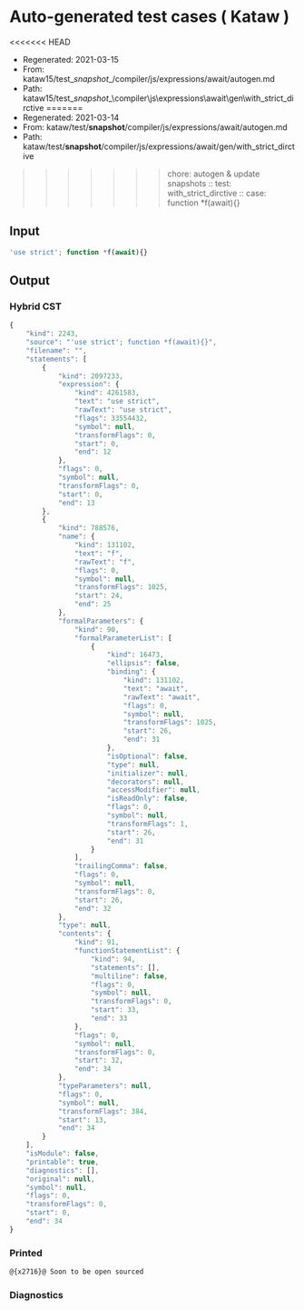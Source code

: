 # Auto-generated test cases ( Kataw )
<<<<<<< HEAD
- Regenerated: 2021-03-15
- From: kataw15/test\__snapshot__/compiler/js/expressions/await/autogen.md
- Path: kataw15/test\__snapshot__\compiler\js\expressions\await\gen\with_strict_dirctive
=======
- Regenerated: 2021-03-14
- From: kataw/test/__snapshot__/compiler/js/expressions/await/autogen.md
- Path: kataw/test/__snapshot__/compiler/js/expressions/await/gen/with_strict_dirctive
>>>>>>> chore: autogen & update snapshots
> :: test: with_strict_dirctive
> :: case: function *f(await){}
## Input

`````js
'use strict'; function *f(await){}
`````

## Output

### Hybrid CST

```javascript
{
    "kind": 2243,
    "source": "'use strict'; function *f(await){}",
    "filename": "",
    "statements": [
        {
            "kind": 2097233,
            "expression": {
                "kind": 4261583,
                "text": "use strict",
                "rawText": "use strict",
                "flags": 33554432,
                "symbol": null,
                "transformFlags": 0,
                "start": 0,
                "end": 12
            },
            "flags": 0,
            "symbol": null,
            "transformFlags": 0,
            "start": 0,
            "end": 13
        },
        {
            "kind": 788576,
            "name": {
                "kind": 131102,
                "text": "f",
                "rawText": "f",
                "flags": 0,
                "symbol": null,
                "transformFlags": 1025,
                "start": 24,
                "end": 25
            },
            "formalParameters": {
                "kind": 90,
                "formalParameterList": [
                    {
                        "kind": 16473,
                        "ellipsis": false,
                        "binding": {
                            "kind": 131102,
                            "text": "await",
                            "rawText": "await",
                            "flags": 0,
                            "symbol": null,
                            "transformFlags": 1025,
                            "start": 26,
                            "end": 31
                        },
                        "isOptional": false,
                        "type": null,
                        "initializer": null,
                        "decorators": null,
                        "accessModifier": null,
                        "isReadOnly": false,
                        "flags": 0,
                        "symbol": null,
                        "transformFlags": 1,
                        "start": 26,
                        "end": 31
                    }
                ],
                "trailingComma": false,
                "flags": 0,
                "symbol": null,
                "transformFlags": 0,
                "start": 26,
                "end": 32
            },
            "type": null,
            "contents": {
                "kind": 91,
                "functionStatementList": {
                    "kind": 94,
                    "statements": [],
                    "multiline": false,
                    "flags": 0,
                    "symbol": null,
                    "transformFlags": 0,
                    "start": 33,
                    "end": 33
                },
                "flags": 0,
                "symbol": null,
                "transformFlags": 0,
                "start": 32,
                "end": 34
            },
            "typeParameters": null,
            "flags": 0,
            "symbol": null,
            "transformFlags": 384,
            "start": 13,
            "end": 34
        }
    ],
    "isModule": false,
    "printable": true,
    "diagnostics": [],
    "original": null,
    "symbol": null,
    "flags": 0,
    "transformFlags": 0,
    "start": 0,
    "end": 34
}
```

### Printed

```javascript
@{x2716}@ Soon to be open sourced
```

### Diagnostics

```javascript

```

